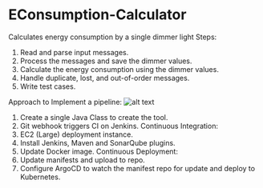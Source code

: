 # EConsumption-Calculator
Calculates energy consumption by a single dimmer light
Steps:
1. Read and parse input messages.
2. Process the messages and save the dimmer values.
3. Calculate the energy consumption using the dimmer values.
4. Handle duplicate, lost, and out-of-order messages.
5. Write test cases.

Approach to Implement a pipeline:
![alt text](https://lucid.app/lucidspark/eea553d6-43c8-4e55-b3fe-88b25f415f93/edit?invitationId=inv_14218bc2-7e68-4a0a-8401-3ccd5071d317)

1. Create a single Java Class to create the tool.
2. Git webhook triggers CI on Jenkins.
Continuous Integration:
3. EC2 (Large) deployment instance.
4. Install Jenkins, Maven and SonarQube plugins.
5. Update Docker image.
Continuous Deployment:
6. Update manifests and upload to repo.
7. Configure ArgoCD to watch the manifest repo for update and deploy to Kubernetes.